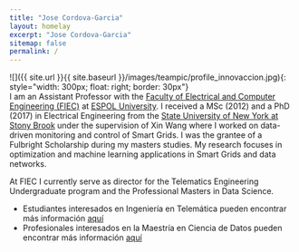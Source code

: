 ```yaml
---
title: "Jose Cordova-Garcia"
layout: homelay
excerpt: "Jose Cordova-Garcia"
sitemap: false
permalink: /
---
```


![]({{ site.url }}{{ site.baseurl }}/images/teampic/profile_innovaccion.jpg){: style="width: 300px; float: right; border: 30px"}  
I am an Assistant Professor with the [Faculty of Electrical and Computer Engineering (FIEC)](http://www.fiec.espol.edu.ec/) at [ESPOL University](http://www.espol.edu.ec). I received a MSc (2012) and a PhD (2017) in Electrical Engineering from the [State University of New York at Stony Brook](http://www.stonybrook.edu) under the supervision of Xin Wang where I worked on data-driven monitoring and control of Smart Grids. I was the grantee of a Fulbright Scholarship during my masters studies. My research focuses in optimization and machine learning applications in Smart Grids and data networks.

At FIEC I currently serve as director for the Telematics Engineering Undergraduate program and the Professional Masters in Data Science.
- Estudiantes interesados en Ingeniería en Telemática pueden encontrar más información [aquí](https://www.fiec.espol.edu.ec/es/telematica-generalidades)
- Profesionales interesados en la Maestría en Ciencia de Datos pueden encontrar más información [aquí](https://www.fiec.espol.edu.ec/mds/)

<!-- 
<figure class="fourth">
  <img src="{{ site.url }}{{ site.baseurl }}/images/logopic/Logo_Leiden.jpg" style="width: 210px">
  <img src="{{ site.url }}{{ site.baseurl }}/images/logopic/Logo_Nanofront.jpg" style="width: 110px">
  <img src="{{ site.url }}{{ site.baseurl }}/images/logopic/Logo_NWO.jpg" style="width: 120px">
  <img src="{{ site.url }}{{ site.baseurl }}/images/logopic/Logo_ERC.jpg" style="width: 110px">
</figure>
-->
